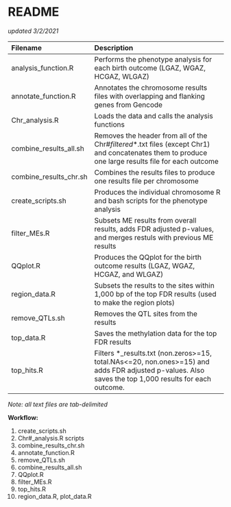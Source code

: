# README 
*updated 3/2/2021*

| **Filename**			| **Description** |
|:------------------------------|:----------------|
| analysis_function.R 		| Performs the phenotype analysis for each birth outcome (LGAZ, WGAZ, HCGAZ, WLGAZ) |
| annotate_function.R		| Annotates the chromosome results files with overlapping and flanking genes from Gencode |
| Chr_analysis.R 		| Loads the data and calls the analysis functions |
| combine_results_all.sh	| Removes the header from all of the Chr#_filtered_*.txt files (except Chr1) and concatenates them to produce one large results file for each outcome |
| combine_results_chr.sh	| Combines the results files to produce one results file per chromosome |
| create_scripts.sh		| Produces the individual chromosome R and bash scripts for the phenotype analysis |
| filter_MEs.R			| Subsets ME results from overall results, adds FDR adjusted p-values, and merges restuls with previous ME results |
| QQplot.R			| Produces the QQplot for the birth outcome results (LGAZ, WGAZ, HCGAZ, and WLGAZ) |				
| region_data.R			| Subsets the results to the sites within 1,000 bp of the top FDR results (used to make the region plots) |
| remove_QTLs.sh		| Removes the QTL sites from the results |
| top_data.R			| Saves the methylation data for the top FDR results |
| top_hits.R			| Filters *_results.txt (non.zeros>=15, total.NAs<=20, non.ones>=15) and adds FDR adjusted p-values. Also saves the top 1,000 results for each outcome. |

*Note: all text files are tab-delimited*

**Workflow:**
1) create_scripts.sh
2) Chr#_analysis.R scripts 
3) combine_results_chr.sh
4) annotate_function.R
5) remove_QTLs.sh
6) combine_results_all.sh
7) QQplot.R
8) filter_MEs.R
9) top_hits.R
10) region_data.R, plot_data.R
